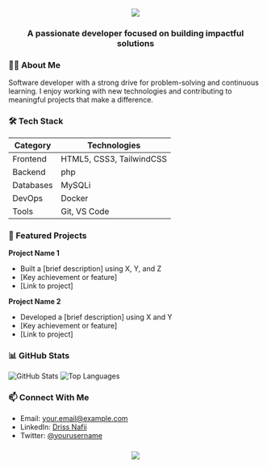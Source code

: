 <h1 align="center">
    <img src="https://readme-typing-svg.herokuapp.com/?font=Righteous&size=35&center=true&vCenter=true&width=500&height=70&duration=4000&lines=Hi+There!+👋;+I'm+Driss+Nafii!;" />
</h1>

<h3 align="center">A passionate developer focused on building impactful solutions</h3>

### 🧑‍💻 About Me
Software developer with a strong drive for problem-solving and continuous learning. I enjoy working with new technologies and contributing to meaningful projects that make a difference.

### 🛠️ Tech Stack
| Category    | Technologies |
|------------|--------------|
| Frontend   | HTML5, CSS3, TailwindCSS |
| Backend    | php |
| Databases  | MySQLi |
| DevOps     | Docker |
| Tools      | Git, VS Code |

### 🚀 Featured Projects
**Project Name 1**
- Built a [brief description] using X, Y, and Z
- [Key achievement or feature]
- [Link to project]

**Project Name 2**
- Developed a [brief description] using X and Y
- [Key achievement or feature]
- [Link to project]

### 📊 GitHub Stats
![GitHub Stats](https://github-readme-stats.vercel.app/api?username=yourusername&show_icons=true&theme=dark)
![Top Languages](https://github-readme-stats.vercel.app/api/top-langs/?username=yourusername&layout=compact&theme=dark)

### 📫 Connect With Me
- Email: your.email@example.com
- LinkedIn: [Driss Nafii](https://www.linkedin.com/in/yourusername)
- Twitter: [@yourusername](https://twitter.com/yourusername)

<h3 align="center">
    <img src="https://readme-typing-svg.herokuapp.com/?font=Righteous&size=25&center=true&vCenter=true&width=500&height=70&duration=4000&lines=Thanks+for+visiting!+😊;Let's+build+something+awesome+together!;" />
</h3>
